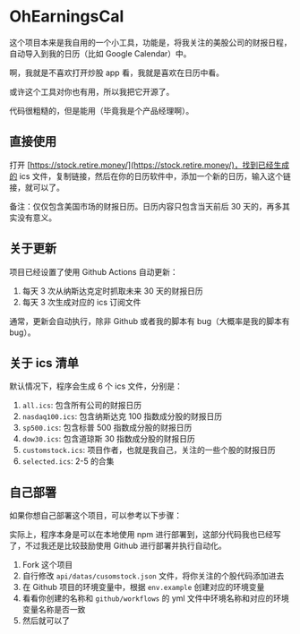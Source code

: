 # OhEarningsCal

这个项目本来是我自用的一个小工具，功能是，将我关注的美股公司的财报日程，自动导入到我的日历（比如 Google Calendar）中。

啊，我就是不喜欢打开炒股 app 看，我就是喜欢在日历中看。

或许这个工具对你也有用，所以我把它开源了。

代码很粗糙的，但是能用（毕竟我是个产品经理啊）。

## 直接使用

打开 [https://stock.retire.money/](https://stock.retire.money/)，找到已经生成的 ics 文件，复制链接，然后在你的日历软件中，添加一个新的日历，输入这个链接，就可以了。

备注：仅仅包含美国市场的财报日历。日历内容只包含当天前后 30 天的，再多其实没有意义。

## 关于更新

项目已经设置了使用 Github Actions 自动更新：

1. 每天 3 次从纳斯达克定时抓取未来 30 天的财报日历
2. 每天 3 次生成对应的 ics 订阅文件

通常，更新会自动执行，除非 Github 或者我的脚本有 bug（大概率是我的脚本有 bug）。

## 关于 ics 清单

默认情况下，程序会生成 6 个 ics 文件，分别是：

1. `all.ics`: 包含所有公司的财报日历
2. `nasdaq100.ics`: 包含纳斯达克 100 指数成分股的财报日历
3. `sp500.ics`: 包含标普 500 指数成分股的财报日历
4. `dow30.ics`: 包含道琼斯 30 指数成分股的财报日历
5. `customstock.ics`: 项目作者，也就是我自己，关注的一些个股的财报日历
6. `selected.ics`: 2-5 的合集

## 自己部署

如果你想自己部署这个项目，可以参考以下步骤：

实际上，程序本身是可以在本地使用 npm 进行部署到，这部分代码我也已经写了，不过我还是比较鼓励使用 Github 进行部署并执行自动化。

1. Fork 这个项目
2. 自行修改 `api/datas/cusomstock.json` 文件，将你关注的个股代码添加进去
3. 在 Github 项目的环境变量中，根据 `env.example` 创建对应的环境变量
4. 看看你创建的名称和 `github/workflows` 的 yml 文件中环境名称和对应的环境变量名称是否一致
5. 然后就可以了
